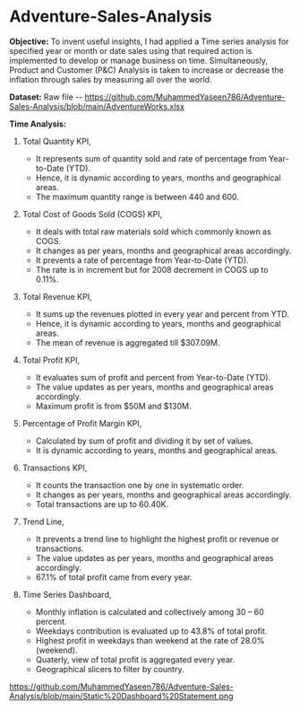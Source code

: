 # Adventure-Sales-Analysis

**Objective:**
To invent useful insights, I had applied a Time series analysis for specified year or month or date sales using that required action is implemented to develop or manage business on time. Simultaneously, Product and Customer (P&C) Analysis is taken to increase or decrease the inflation through sales by measuring all over the world.

**Dataset:**
Raw file -- https://github.com/MuhammedYaseen786/Adventure-Sales-Analysis/blob/main/AdventureWorks.xlsx

**Time Analysis:**

1.	Total Quantity KPI,
    *   It represents sum of quantity sold and rate of percentage from Year-to-Date (YTD).
    *  	Hence, it is dynamic according to years, months and geographical areas.
    *  	The maximum quantity range is between 440 and 600.

2.  Total Cost of Goods Sold (COGS) KPI,
    *   It deals with total raw materials sold which commonly known as COGS.
    *   It changes as per years, months and geographical areas accordingly.
    *   It prevents a rate of percentage from Year-to-Date (YTD).
    *   The rate is in increment but for 2008 decrement in COGS up to 0.11%.

3.  Total Revenue KPI,
    *   It sums up the revenues plotted in every year and percent from YTD.
    *   Hence, it is dynamic according to years, months and geographical areas.
    *   The mean of revenue is aggregated till $307.09M.

4.  Total Profit KPI,
    *   It evaluates sum of profit and percent from Year-to-Date (YTD).
    *   The value updates as per years, months and geographical areas accordingly.
    *   Maximum profit is from $50M and $130M.

5.  Percentage of Profit Margin KPI,
    *   Calculated by sum of profit and dividing it by set of values.
    *   It is dynamic according to years, months and geographical areas.

6.  Transactions KPI,
    *   It counts the transaction one by one in systematic order.
    *   It changes as per years, months and geographical areas accordingly.
    *   Total transactions are up to 60.40K.

7.  Trend Line,
    *   It prevents a trend line to highlight the highest profit or revenue or transactions.
    *   The value updates as per years, months and geographical areas accordingly.
    *   67.1% of total profit came from every year.

8.  Time Series Dashboard,
    *   Monthly inflation is calculated and collectively among 30 – 60 percent.
    *   Weekdays contribution is evaluated up to 43.8% of total profit.
    *   Highest profit in weekdays than weekend at the rate of 28.0% (weekend).
    *   Quaterly, view of total profit is aggregated every year.
    *   Geographical slicers to filter by country.


https://github.com/MuhammedYaseen786/Adventure-Sales-Analysis/blob/main/Static%20Dashboard%20Statement.png
